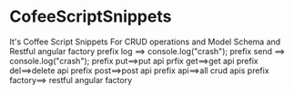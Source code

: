 # CofeeScriptSnippets
It's Coffee Script Snippets For CRUD operations and Model Schema  and Restful angular factory
prefix log ==> console.log("crash");
prefix send ==> console.log("crash");
prefix put==>put    api
prfix  get==>get    api
prefix del==>delete api
prefix post==>post  api
prefix api==>all    crud apis
prefix factory==>   restful angular factory
